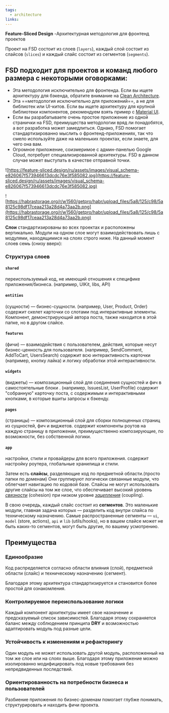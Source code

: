 ```yaml
---
tags:
  - architecture
links:
---
```

**Feature-Sliced Design** -Архитектурная методология для фронтенд проектов

Проект на FSD состоит из слоев (`layers`), каждый слой состоит из слайсов (`slices`) и каждый слайс состоит из сегментов (`segments`).

## FSD подходит для проектов и команд любого размера с некоторыми оговорками:

- Эта методология исключительно для фронтенда. Если вы ищете архитектуру для бэкенда, обратите внимание на [Clean Architecture](https://medium.com/codex/clean-architecture-for-dummies-df6561d42c94).
- Эта ==методология исключительно для приложений==, а не для библиотек или UI-китов. Если вы ищете архитектуру для крупной библиотеки компонентов, рекомендуем взять пример с [Material UI](https://github.com/mui/material-ui).
- Если вы разрабатываете очень простое приложение из одной странички на FSD, преимущества методологии вряд ли понадобятся, а вот разработка может замедлиться. Однако, FSD помогает стандартизированно мыслить о фронтенд-приложениях, так что смело используйте даже на маленьких проектах, если знаете, для чего она вам.
- Огромное приложение, соизмеримое с админ-панелью Google Cloud, потребует специализированной архитектуры. FSD в данном случае может выступать в качестве отправной точки.

![https://feature-sliced.design/ru/assets/images/visual_schema-e826067f573946613dcdc76e3f585082.jpg](https://feature-sliced.design/ru/assets/images/visual_schema-e826067f573946613dcdc76e3f585082.jpg)

![https://habrastorage.org/r/w1560/getpro/habr/upload_files/5a8/125/c98/5a8125c98df17ceaa213a28d4a73aa2b.png](https://habrastorage.org/r/w1560/getpro/habr/upload_files/5a8/125/c98/5a8125c98df17ceaa213a28d4a73aa2b.png)

**Слои** стандартизированы во всех проектах и расположены вертикально. Модули на одном слое могут взаимодействовать лишь с модулями, находящимися на слоях строго ниже. На данный момент слоев семь (снизу вверх):

### Структура слоев

#### `shared` 
переиспользуемый код, не имеющий отношения к специфике приложения/бизнеса. (например, UIKit, libs, API)

#### `entities` 
(сущности) — бизнес-сущности.
(например, User, Product, Order) содержит скелет карточки со слотами под интерактивные элементы. Компонент, демонстрирующий автора поста, также находится в этой папке, но в другом слайсе.

#### `features` 
(фичи) — взаимодействия с пользователем, действия, которые несут бизнес-ценность для пользователя.
(например, SendComment, AddToCart, UsersSearch) содержит всю интерактивность карточки (например, кнопку лайка) и логику обработки этой интерактивности.

#### `widgets` 
(виджеты) — композиционный слой для соединения сущностей и фич в самостоятельные блоки .
(например, IssuesList, UserProfile) содержит "собранную" карточку поста, с содержимым и интерактивными кнопками, в которые вшиты запросы к бэкенду.

#### `pages` 
(страницы) — композиционный слой для сборки полноценных страниц из сущностей, фич и виджетов. содержит компоненты роутов на каждую страницу в приложении, преимущественно композирующие, по возможности, без собственной логики.

#### `app` 
настройки, стили и провайдеры для всего приложения. содержит настройку роутера, глобальные хранилища и стили.

Затем есть **слайсы**, разделяющие код по предметной области.(просто папки по доменам) Они группируют логически связанные модули, что облегчает навигацию по кодовой базе. Слайсы не могут использовать другие слайсы на том же слое, что обеспечивает высокий уровень _[связности](https://ru.wikipedia.org/wiki/%D0%A1%D0%B2%D1%8F%D0%B7%D0%BD%D0%BE%D1%81%D1%82%D1%8C_(%D0%BF%D1%80%D0%BE%D0%B3%D1%80%D0%B0%D0%BC%D0%BC%D0%B8%D1%80%D0%BE%D0%B2%D0%B0%D0%BD%D0%B8%D0%B5))_ (cohesion) при низком уровне _[зацепления](https://ru.wikipedia.org/wiki/%D0%97%D0%B0%D1%86%D0%B5%D0%BF%D0%BB%D0%B5%D0%BD%D0%B8%D0%B5_(%D0%BF%D1%80%D0%BE%D0%B3%D1%80%D0%B0%D0%BC%D0%BC%D0%B8%D1%80%D0%BE%D0%B2%D0%B0%D0%BD%D0%B8%D0%B5))_ (coupling).

В свою очередь, каждый слайс состоит из **сегментов**. Это маленькие модули, главная задача которых — разделить код внутри слайса по техническому назначению. Самые распространенные сегменты — `ui`, `model` (store, actions), `api` и `lib` (utils/hooks), но в вашем слайсе может не быть каких-то сегментов, могут быть другие, по вашему усмотрению.
## Преимущества

### Единообразие

Код распределяется согласно области влияния (слой), предметной области (слайс) и техническому назначению (сегмент).

Благодаря этому архитектура стандартизируется и становится более простой для ознакомления.
### Контролируемое переиспользование логики

Каждый компонент архитектуры имеет свое назначение и предсказуемый список зависимостей.
Благодаря этому сохраняется баланс между соблюдением принципа **DRY** и возможностью адаптировать модуль под разные цели.

### Устойчивость к изменениям и рефакторингу

Один модуль не может использовать другой модуль, расположенный на том же слое или на слоях выше. Благодаря этому приложение можно изолированно модифицировать под новые требования без непредвиденных последствий.

### Ориентированность на потребности бизнеса и пользователей

Разбиение приложения по бизнес-доменам помогает глубже понимать, структурировать и находить фичи проекта.
